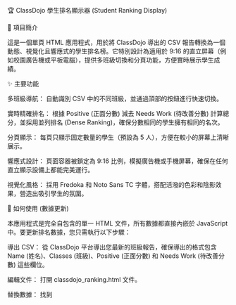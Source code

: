 🏆 ClassDojo 學生排名顯示器 (Student Ranking Display)

🌟 項目簡介

這是一個單頁 HTML 應用程式，用於將 ClassDojo 導出的 CSV 報告轉換為一個動態、視覺化且響應式的學生排名榜。它特別設計為適用於 9:16 的直立屏幕（例如校園廣告機或平板電腦），提供多班級切換和分頁功能，方便實時展示學生成績。

✨ 主要功能

多班級導航： 自動識別 CSV 中的不同班級，並通過頂部的按鈕進行快速切換。

實時精確排名： 根據 Positive (正面分數) 減去 Needs Work (待改善分數) 計算總分，並採用並列排名 (Dense Ranking)，確保分數相同的學生擁有相同的名次。

分頁顯示： 每頁只顯示固定數量的學生（預設為 5 人），方便在較小的屏幕上清晰展示。

響應式設計： 頁面容器被鎖定為 9:16 比例，模擬廣告機或手機屏幕，確保在任何直立顯示設備上都能完美運行。

視覺化風格： 採用 Fredoka 和 Noto Sans TC 字體，搭配活潑的色彩和陰影效果，營造出吸引學生的氛圍。

🚀 如何使用 (數據更新)

本應用程式是完全自包含的單一 HTML 文件，所有數據都直接內嵌於 JavaScript 中。要更新排名數據，您只需執行以下步驟：

導出 CSV： 從 ClassDojo 平台導出您最新的班級報告，確保導出的格式包含 Name (姓名)、Classes (班級)、Positive (正面分數) 和 Needs Work (待改善分數) 這些欄位。

編輯文件： 打開 classdojo_ranking.html 文件。

替換數據： 找到 <script> 標籤中的以下變數聲明：

// ----------------------------------------------------
// 1. 內嵌 CSV 數據 (替換為您的 ClassDojo 報告內容)
// ----------------------------------------------------
const csvData = `
... (舊的 CSV 內容在這裡) ...
`;


貼上新數據： 將您的新 CSV 報告內容完整貼上到三個反引號 (`````) 之間，替換掉舊內容。

保存與部署： 保存 classdojo_ranking.html 文件並將其上傳到您的展示環境（例如 GitHub Pages 或直接在廣告機/瀏覽器中打開）。

🛠 使用技術

HTML5

CSS (Tailwind CSS 框架)：用於快速且響應式的樣式設計。

JavaScript (Vanilla JS)：負責解析 CSV、計算排名、分頁和處理 URL hash 導航。

字體： Fredoka, Noto Sans TC (Google Fonts)
